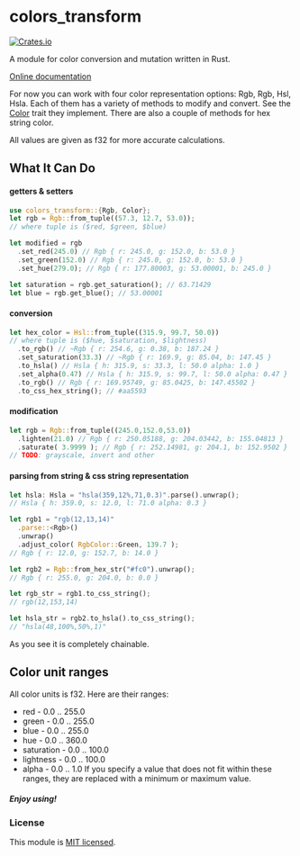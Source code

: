 # colors_transform


[![Crates.io](https://img.shields.io/crates/v/colors_transform.svg)](https://crates.io/crates/colors-transform/)

A module for color conversion and mutation written in Rust.

[Online documentation](https://docs.rs/colors-transform/0.1.1/colors_transform/)

For now you can work with four color representation options: Rgb, Rgb, Hsl, Hsla. Each of them has a variety of methods to modify and convert. See the [Color](https://docs.rs/colors-transform/0.1.1/colors_transform/trait.Color.html) trait they implement. There are also a couple of methods for hex string color.

All values are given as f32 for more accurate calculations.

## What It Can Do

#### getters & setters
```Rust
use colors_transform::{Rgb, Color};
let rgb = Rgb::from_tuple((57.3, 12.7, 53.0));
// where tuple is ($red, $green, $blue)

let modified = rgb
  .set_red(245.0) // Rgb { r: 245.0, g: 152.0, b: 53.0 }
  .set_green(152.0) // Rgb { r: 245.0, g: 152.0, b: 53.0 }
  .set_hue(279.0); // Rgb { r: 177.80003, g: 53.00001, b: 245.0 }

let saturation = rgb.get_saturation(); // 63.71429
let blue = rgb.get_blue(); // 53.00001

```

#### conversion
```Rust
let hex_color = Hsl::from_tuple((315.9, 99.7, 50.0))
// where tuple is ($hue, $saturation, $lightness)
  .to_rgb() // ~Rgb { r: 254.6, g: 0.38, b: 187.24 }
  .set_saturation(33.3) // ~Rgb { r: 169.9, g: 85.04, b: 147.45 }
  .to_hsla() // Hsla { h: 315.9, s: 33.3, l: 50.0 alpha: 1.0 }
  .set_alpha(0.47) // Hsla { h: 315.9, s: 99.7, l: 50.0 alpha: 0.47 }
  .to_rgb() // Rgb { r: 169.95749, g: 85.0425, b: 147.45502 }
  .to_css_hex_string(); // #aa5593
```

#### modification
```Rust
let rgb = Rgb::from_tuple((245.0,152.0,53.0))
  .lighten(21.0) // Rgb { r: 250.05188, g: 204.03442, b: 155.04813 }
  .saturate( 3.9999 ); // Rgb { r: 252.14981, g: 204.1, b: 152.9502 }
// TODO: grayscale, invert and other
```

#### parsing from string & css string representation
```Rust
let hsla: Hsla = "hsla(359,12%,71,0.3)".parse().unwrap();
// Hsla { h: 359.0, s: 12.0, l: 71.0 alpha: 0.3 }

let rgb1 = "rgb(12,13,14)"
  .parse::<Rgb>()
  .unwrap()
  .adjust_color( RgbColor::Green, 139.7 );
// Rgb { r: 12.0, g: 152.7, b: 14.0 }

let rgb2 = Rgb::from_hex_str("#fc0").unwrap();
// Rgb { r: 255.0, g: 204.0, b: 0.0 }

let rgb_str = rgb1.to_css_string();
// rgb(12,153,14)

let hsla_str = rgb2.to_hsla().to_css_string();
// "hsla(48,100%,50%,1)"
```

As you see it is completely chainable.


## Color unit ranges
All color units is f32. Here are their ranges:
 - red - 0.0 .. 255.0
 - green - 0.0 .. 255.0
 - blue - 0.0 .. 255.0
 - hue - 0.0 .. 360.0
 - saturation - 0.0 .. 100.0
 - lightness - 0.0 .. 100.0
 - alpha - 0.0 .. 1.0
If you specify a value that does not fit within these ranges, they are replaced with a minimum or maximum value.

##### Enjoy using!

### License

This module is [MIT licensed](./LICENSE).
